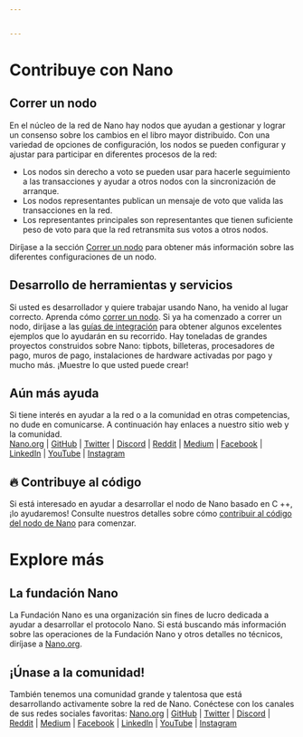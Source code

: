 ```yaml
---


---
```


<h1 id="contribuye-con-nano">Contribuye con Nano</h1>
<h2 id="correr-un-nodo">Correr un nodo</h2>
<p>En el núcleo de la red de Nano hay nodos que ayudan a gestionar y lograr un consenso sobre los cambios en el libro mayor distribuido. Con una variedad de opciones de configuración, los nodos se pueden configurar y ajustar para participar en diferentes procesos de la red:</p>
<ul>
<li>Los nodos sin derecho a voto se pueden usar para hacerle seguimiento a las transacciones y ayudar a otros nodos con la sincronización de arranque.</li>
<li>Los nodos representantes publican un mensaje de voto que valida las transacciones en la red.</li>
<li>Los representantes principales son representantes que tienen suficiente peso de voto para que la red retransmita sus votos a otros nodos.</li>
</ul>
<p>Diríjase a la sección <a href="https://docs.nano.org/running-a-node/overview/">Correr un nodo</a> para obtener más información sobre las diferentes configuraciones de un nodo.</p>
<h2 id="desarrollo-de-herramientas-y-servicios">Desarrollo de herramientas y servicios</h2>
<p>Si usted es desarrollador y quiere trabajar usando Nano, ha venido al lugar correcto. Aprenda cómo <a href="https://docs.nano.org/running-a-node/overview/">correr un nodo</a>. Si ya ha comenzado a correr un nodo, diríjase a las <a href="https://docs.nano.org/integration-guides/the-basics/">guías de integración</a> para obtener algunos excelentes ejemplos que lo ayudarán en su recorrido. Hay toneladas de grandes proyectos construidos sobre Nano: tipbots, billeteras, procesadores de pago, muros de pago, instalaciones de hardware activadas por pago y mucho más. ¡Muestre lo que usted puede crear!</p>
<h2 id="aún-más-ayuda">Aún más ayuda</h2>
<p>Si tiene interés en ayudar a la red o a la comunidad en otras competencias, no dude en comunicarse. A continuación hay enlaces a nuestro sitio web y la comunidad.<br>
<a href="http://Nano.org">Nano.org</a> | <a href="https://github.com/nanocurrency">GitHub</a> | <a href="https://twitter.com/nano">Twitter</a> | <a href="https://discordapp.com/invite/JphbBas">Discord</a> | <a href="https://www.reddit.com/r/nanocurrency">Reddit</a> | <a href="https://medium.com/nanocurrency">Medium</a> | <a href="https://www.facebook.com/nanofoundation">Facebook</a> | <a href="https://www.linkedin.com/organization-guest/company/nano-foundation?challengeId=AQH3DTxSnL0_eQAAAW3ft0XOTlGFD__c_LaqITF7wOqcLeoIauTNT9NP5RsWEyen0Jbg-1IFts9MOxGmYVuolcDTy4eS_GUFfQ&amp;submissionId=73052a34-e2ca-ce15-2010-71270bdccc1a">LinkedIn</a> | <a href="https://www.youtube.com/nanocurrency">YouTube</a> | <a href="https://www.instagram.com/nanocurrency/">Instagram</a></p>
<h2 id="fire-contribuye-al-código">🔥 Contribuye al código</h2>
<p>Si está interesado en ayudar a desarrollar el nodo de Nano basado en C ++, ¡lo ayudaremos! Consulte nuestros detalles sobre cómo <a href="https://docs.nano.org/protocol-design/overview/#contributing-code-to-the-nano-node">contribuir al código del nodo de Nano</a> para comenzar.</p>
<h1 id="explore-más">Explore más</h1>
<h2 id="la-fundación-nano">La fundación Nano</h2>
<p>La Fundación Nano es una organización sin fines de lucro dedicada a ayudar a desarrollar el protocolo Nano. Si está buscando más información sobre las operaciones de la Fundación Nano y otros detalles no técnicos, diríjase a <a href="http://Nano.org">Nano.org</a>.</p>
<h2 id="¡únase-a-la-comunidad">¡Únase a la comunidad!</h2>
<p>También tenemos una comunidad grande y talentosa que está desarrollando activamente sobre la red de Nano. Conéctese con los canales de sus redes sociales favoritas: <a href="http://Nano.org">Nano.org</a> | <a href="https://github.com/nanocurrency">GitHub</a> | <a href="https://twitter.com/nano">Twitter</a> | <a href="https://discordapp.com/invite/JphbBas">Discord</a> | <a href="https://www.reddit.com/r/nanocurrency">Reddit</a> | <a href="https://medium.com/nanocurrency">Medium</a> | <a href="https://www.facebook.com/nanofoundation">Facebook</a> | <a href="https://www.linkedin.com/company/nano-foundation/">LinkedIn</a> | <a href="https://www.youtube.com/nanocurrency">YouTube</a> | <a href="https://www.instagram.com/nanocurrency/">Instagram</a></p>

